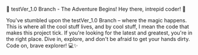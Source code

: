 🌿 testVer_1.0 Branch - The Adventure Begins!
Hey there, intrepid coder! 🚀

You've stumbled upon the testVer_1.0 Branch – where the magic happens. This is where all the cool stuff lives, and by cool stuff, I mean the code that makes this project tick. If you're looking for the latest and greatest, you're in the right place. Dive in, explore, and don't be afraid to get your hands dirty. Code on, brave explorer! 💻✨
